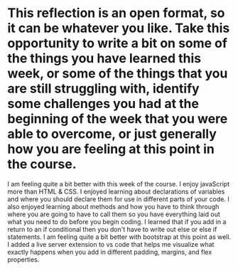 # This reflection is an open format, so it can be whatever you like. Take this opportunity to write a bit on some of the things you have learned this week, or some of the things that you are still struggling with, identify some challenges you had at the beginning of the week that you were able to overcome, or just generally how you are feeling at this point in the course.
I am feeling quite a bit better with this week of the course. I enjoy javaScript more than HTML & CSS. I enjoyed learning about declarations of variables and where you should declare them for use in different parts of your code. I also enjoyed learning about methods and how you have to think through where you are going to have to call them so you have everything laid out what you need to do before you begin coding. I learned that if you add in a return to an if conditional then you don't have to write out else or else if statements. I am feeling quite a bit better with bootstrap at this point as well. I added a live server extension to vs code that helps me visualize what exactly happens when you add in different padding, margins, and flex properties. 